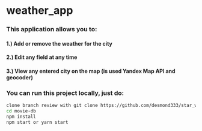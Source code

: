 # weather_app
### This application allows you to: 
#### 1.) Add or remove the weather for the city 
#### 2.) Edit any field at any time 
#### 3.) View any entered city on the map (is used Yandex Map API and geocoder)

### You can run this project locally, just do:
```sh
clone branch review with git clone https://github.com/desmond333/star_wars_encyclopedia or fork it and then clone it from your forked repo
cd movie-db
npm install
npm start or yarn start
```
